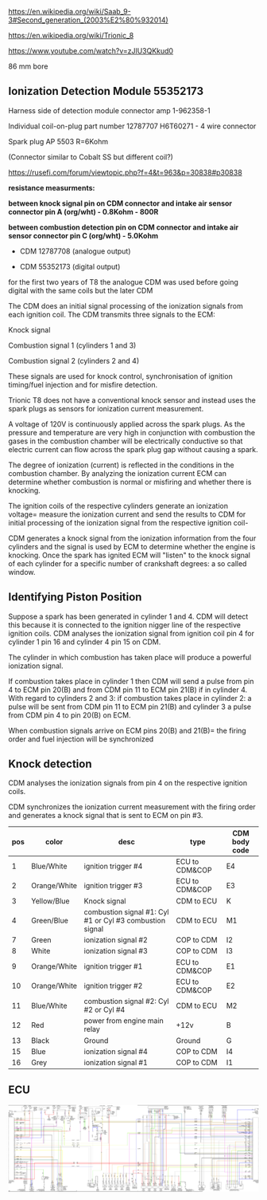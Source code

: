 https://en.wikipedia.org/wiki/Saab_9-3#Second_generation_(2003%E2%80%932014)

https://en.wikipedia.org/wiki/Trionic_8

https://www.youtube.com/watch?v=zJlU3QKkud0


86 mm bore

## Ionization Detection Module 55352173

Harness side of detection module connector amp 1-962358-1

Individual coil-on-plug part number 12787707 H6T60271 - 4 wire connector

Spark plug AP 5503 R=6Kohm

(Connector similar to Cobalt SS but different coil?)

https://rusefi.com/forum/viewtopic.php?f=4&t=963&p=30838#p30838

**resistance measurments:**

**between knock signal pin on CDM connector and intake air sensor connector pin A (org/wht) - 0.8Kohm - 800R**

**between combustion detection pin on CDM connector and intake air sensor connector pin C (org/wht) - 5.0Kohm**


- CDM 12787708 (analogue output)

- CDM 55352173 (digital output) 

for the first two years of T8 the analogue CDM was used before going digital with the same coils but the later CDM


The CDM does an initial signal processing of the ionization signals from each ignition coil. The CDM transmits three signals to the ECM:

Knock signal

Combustion signal 1 (cylinders 1 and 3)

Combustion signal 2 (cylinders 2 and 4)

These signals are used for knock control, synchronisation of ignition timing/fuel injection and for misfire detection.




Trionic T8 does not have a conventional knock sensor and instead uses the spark plugs as sensors for ionization current measurement.

A voltage of 120V is continuously applied across the spark plugs. As the pressure and temperature are very high in conjunction with combustion the gases in the combustion chamber will be electrically conductive so that electric current can flow across the spark plug gap without causing a spark.

The degree of ionization (current) is reflected in the conditions in the combustion chamber. By analyzing the ionization current ECM can determine whether combustion is normal or misfiring and whether there is knocking.

The ignition coils of the respective cylinders generate an ionization voltage= measure the ionization current and send the results to CDM for initial processing
of the ionization signal from the respective ignition coil-

CDM generates a knock signal from the ionization information from the four cylinders and the signal is used by ECM to determine whether the engine is knocking. Once the spark has ignited ECM will "listen" to the knock signal of each cylinder for a specific number of crankshaft degrees: a so called window.

## Identifying Piston Position

Suppose a spark has been generated in cylinder 1 and 4. CDM will detect this because it is connected to the ignition nigger line of the respective ignition
coils. CDM analyses the ionization signal from ignition coil pin 4 for cylinder 1 pin 16 and cylinder 4 pin 15 on CDM.

The cylinder in which combustion has taken place will produce a powerful ionization signal.

If combustion takes place in cylinder 1 then CDM will send a pulse from pin 4 to ECM pin 20(B) and from CDM pin 11 to ECM pin 21(B) if in cylinder 4.
With regard to cylinders 2 and 3: if combustion takes place in cylinder 2: a pulse will be sent from CDM pin 11 to ECM pin 21(B) and cylinder 3 a pulse
from CDM pin 4 to pin 20(B) on ECM.

When combustion signals arrive on ECM pins 20(B) and 21(B)= the firing order and fuel injection will be synchronized

## Knock detection

CDM analyses the ionization signals from pin 4 on the respective ignition coils.

CDM synchronizes the ionization current measurement with the firing order and generates a knock signal that is sent to ECM on pin #3.

| pos | color        | desc                                                        | type            | CDM body code |
| --- | ------------ | ----------------------------------------------------------- | --------------- | ------------- |
| 1   | Blue/White   | ignition trigger \#4                                        | ECU to CDM\&COP | E4            |
| 2   | Orange/White | ignition trigger \#3                                        | ECU to CDM\&COP | E3            |
| 3   | Yellow/Blue  | Knock signal                                                | CDM to ECU      | K             |
| 4   | Green/Blue   | combustion signal \#1: Cyl \#1 or Cyl \#3 combustion signal | CDM to ECU      | M1            |
| 7   | Green        | ionization signal \#2                                       | COP to CDM      | I2            |
| 8   | White        | ionization signal \#3                                       | COP to CDM      | I3            |
| 9   | Orange/White | ignition trigger \#1                                        | ECU to CDM\&COP | E1            |
| 10  | Orange/White | ignition trigger \#2                                        | ECU to CDM\&COP | E2            |
| 11  | Blue/White   | combustion signal \#2: Cyl \#2 or Cyl \#4                   | CDM to ECU      | M2            |
| 12  | Red          | power from engine main relay                                | \+12v           | B             |
| 13  | Black        | Ground                                                      | Ground          | G             |
| 15  | Blue         | ionization signal \#4                                       | COP to CDM      | I4            |
| 16  | Grey         | ionization signal \#1                                       | COP to CDM      | I1            |

## ECU

![Wiring Diagram](Images/Saab_2005_9-3_2.0T_engine_wiring_diagram.png)
